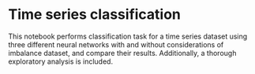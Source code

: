# Time series classification

This notebook performs classification task for a time series dataset using three different neural networks with and without considerations of imbalance dataset, and compare their results.  Additionally, a thorough exploratory analysis is included.
